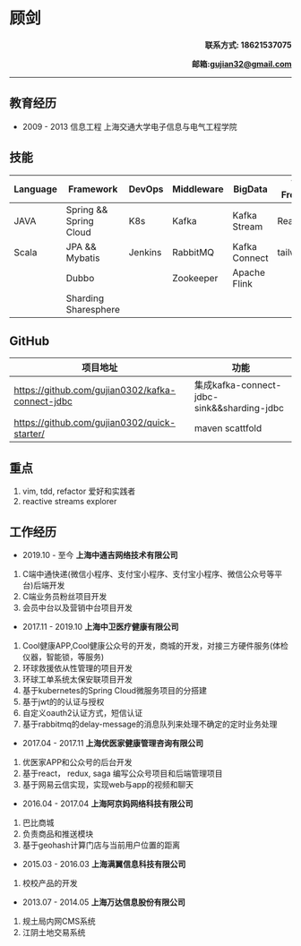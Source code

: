 # 顾剑
**<p align="right">联系方式: 18621537075</p>**
**<p align="right">邮箱:gujian32@gmail.com</p>**

----

## 教育经历

* 2009 - 2013 信息工程 上海交通大学电子信息与电气工程学院


## 技能
| Language | Framework | DevOps| Middleware| BigData| Web Frontend|
| ---------|----| ----------|----------|------|-------|
| JAVA     | Spring && Spring Cloud| K8s|Kafka| Kafka Stream| React|
| Scala    |       JPA && Mybatis  | Jenkins | RabbitMQ| Kafka Connect |tailwindcss|
||Dubbo||Zookeeper |Apache Flink|
||Sharding Sharesphere||||

## GitHub
|项目地址|功能|
|-------|-----|
|https://github.com/gujian0302/kafka-connect-jdbc|集成kafka-connect-jdbc-sink&&sharding-jdbc|
|https://github.com/gujian0302/quick-starter/| maven scattfold |

## 重点
1. vim, tdd, refactor 爱好和实践者
2. reactive streams explorer

## 工作经历

* 2019.10 - 至今 **上海中通吉网络技术有限公司**

1. C端中通快递(微信小程序、支付宝小程序、支付宝小程序、微信公众号等平台)后端开发
2. C端业务员粉丝项目开发
3. 会员中台以及营销中台项目开发

* 2017.11 - 2019.10 **上海中卫医疗健康有限公司**

1. Cool健康APP,Cool健康公众号的开发，商城的开发，对接三方硬件服务(体检仪器，智能锁，等服务)
2. 环球救援依从性管理的项目开发
3. 环球工单系统太保安联项目开发
4. 基于kubernetes的Spring Cloud微服务项目的分搭建
5. 基于jwt的的认证与授权
6. 自定义oauth2认证方式，短信认证
7. 基于rabbitmq的delay-message的消息队列来处理不确定的定时业务处理
 

* 2017.04 - 2017.11 **上海优医家健康管理咨询有限公司**

1. 优医家APP和公众号的后台开发
2. 基于react， redux, saga 编写公众号项目和后端管理项目
3. 基于网易云信实现，实现web与app的视频和聊天


* 2016.04 - 2017.04 **上海阿京妈网络科技有限公司**
  
1. 巴比商城
2. 负责商品和推送模块
3. 基于geohash计算门店与当前用户位置的距离
 

* 2015.03 - 2016.03 **上海满翼信息科技有限公司**

1. 校校产品的开发

* 2013.07 - 2014.05 **上海万达信息股份有限公司**

1. 规土局内网CMS系统
2. 江阴土地交易系统

